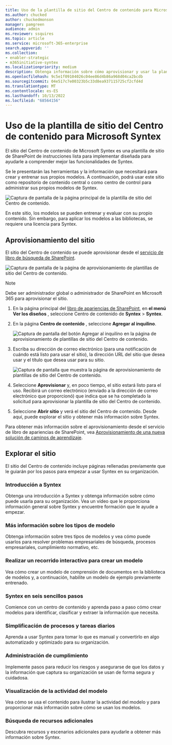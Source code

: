 ```yaml
---
title: Uso de la plantilla de sitio del Centro de contenido para Microsoft Syntex
ms.author: chucked
author: chuckedmonson
manager: pamgreen
audience: admin
ms.reviewer: ssquires
ms.topic: article
ms.service: microsoft-365-enterprise
search.appverid: ''
ms.collection:
- enabler-strategic
- m365initiative-syntex
ms.localizationpriority: medium
description: Obtenga información sobre cómo aprovisionar y usar la plantilla de sitio del Centro de contenido en Microsoft Syntex.
ms.openlocfilehash: 9c5e1f09104026c04ee86d4b86a968d04ca2bcdb
ms.sourcegitcommit: 04e517c7e00323b5c33d8ea937115725cf2cfd4d
ms.translationtype: MT
ms.contentlocale: es-ES
ms.lasthandoff: 10/13/2022
ms.locfileid: "68564156"
---
```

# <a name="use-the-content-center-site-template-for-microsoft-syntex"></a>Uso de la plantilla de sitio del Centro de contenido para Microsoft Syntex

El sitio del Centro de contenido de Microsoft Syntex es una plantilla de sitio de SharePoint de instrucciones lista para implementar diseñada para ayudarle a comprender mejor las funcionalidades de Syntex.

Se le presentarán las herramientas y la información que necesitará para crear y entrenar sus propios modelos. A continuación, podrá usar este sitio como repositorio de contenido central o como centro de control para administrar sus propios modelos de Syntex.

![Captura de pantalla de la página principal de la plantilla de sitio del Centro de contenido.](../media/content-understanding/content-center-site-home-page.png)

En este sitio, los modelos se pueden entrenar y evaluar con su propio contenido. Sin embargo, para aplicar los modelos a las bibliotecas, se requiere una licencia para Syntex.  

## <a name="provision-the-site"></a>Aprovisionamiento del sitio

El sitio del Centro de contenido se puede aprovisionar desde el [servicio de libro de búsqueda de SharePoint](https://lookbook.microsoft.com/).

![Captura de pantalla de la página de aprovisionamiento de plantillas de sitio del Centro de contenido.](../media/content-understanding/content-center-site-provisioning-page.png)

> [!NOTE]
> Debe ser administrador global o administrador de SharePoint en Microsoft 365 para aprovisionar el sitio.

1. En la página principal del [libro de apariencias de SharePoint](https://lookbook.microsoft.com/), en **el menú Ver los diseños** , seleccione Centro de contenido de **Syntex** > **Syntex**.

2. En la página **Centro de contenido** , seleccione **Agregar al inquilino**.

    ![Captura de pantalla del botón Agregar al inquilino en la página de aprovisionamiento de plantillas de sitio del Centro de contenido.](../media/content-understanding/content-center-site-add-to-your-tenant.png)

3. Escriba su dirección de correo electrónico (para una notificación de cuándo está listo para usar el sitio), la dirección URL del sitio que desea usar y el título que desea usar para su sitio. 

    ![Captura de pantalla que muestra la página de aprovisionamiento de plantillas de sitio del Centro de contenido.](../media/content-understanding/content-center-email-and-url.png)

4. Seleccione **Aprovisionar** y, en poco tiempo, el sitio estará listo para el uso. Recibirá un correo electrónico (enviado a la dirección de correo electrónico que proporcionó) que indica que se ha completado la solicitud para aprovisionar la plantilla de sitio del Centro de contenido.

5. Seleccione **Abrir sitio** y verá el sitio del Centro de contenido. Desde aquí, puede explorar el sitio y obtener más información sobre Syntex. 

Para obtener más información sobre el aprovisionamiento desde el servicio de libro de apariencias de SharePoint, vea [Aprovisionamiento de una nueva solución de caminos de aprendizaje](/office365/customlearning/custom_provision).

## <a name="explore-the-site"></a>Explorar el sitio

El sitio del Centro de contenido incluye páginas rellenadas previamente que le guiarán por los pasos para empezar a usar Syntex en su organización. 

### <a name="get-started-with-syntex"></a>Introducción a Syntex

Obtenga una introducción a Syntex y obtenga información sobre cómo puede usarla para su organización. Vea un vídeo que le proporciona información general sobre Syntex y encuentre formación que le ayude a empezar.

### <a name="learn-about-model-types"></a>Más información sobre los tipos de modelo

Obtenga información sobre tres tipos de modelos y vea cómo puede usarlos para resolver problemas empresariales de búsqueda, procesos empresariales, cumplimiento normativo, etc.

### <a name="take-an-interactive-tour-to-create-a-model"></a>Realizar un recorrido interactivo para crear un modelo

Vea cómo crear un modelo de comprensión de documentos en la biblioteca de modelos y, a continuación, habilite un modelo de ejemplo previamente entrenado.

### <a name="syntex-in-six-simple-steps"></a>Syntex en seis sencillos pasos

Comience con un centro de contenido y aprenda paso a paso cómo crear modelos para identificar, clasificar y extraer la información que necesita.

### <a name="streamline-everyday-processes-and-tasks"></a>Simplificación de procesos y tareas diarios

Aprenda a usar Syntex para tomar lo que es manual y convertirlo en algo automatizado y optimizado para su organización.

### <a name="manage-compliance"></a>Administración de cumplimiento

Implemente pasos para reducir los riesgos y asegurarse de que los datos y la información que captura su organización se usan de forma segura y cuidadosa.

### <a name="view-model-activity"></a>Visualización de la actividad del modelo

Vea cómo se usa el contenido para ilustrar la actividad del modelo y para proporcionar más información sobre cómo se usan los modelos.

### <a name="find-additional-resources"></a>Búsqueda de recursos adicionales

Descubra recursos y escenarios adicionales para ayudarle a obtener más información sobre Syntex.


